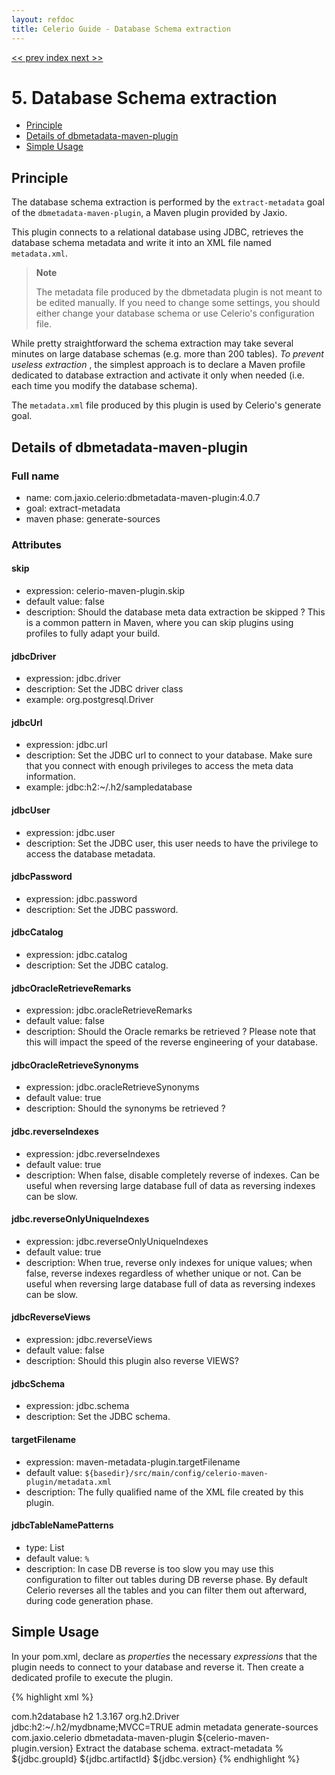 ```yaml
---
layout: refdoc
title: Celerio Guide - Database Schema extraction
---
```

[ << prev ](bootstrap.html) [ index ](index.html) [ next >> ](generation.html)

# 5. Database Schema extraction

* [Principle](#principle)
* [Details of dbmetadata-maven-plugin](#details-of-dbmetadata-maven-plugin)
* [Simple Usage](#simple-usage)

## Principle

The database schema extraction is performed by the `extract-metadata` goal of the `dbmetadata-maven-plugin`,
a Maven plugin provided by Jaxio.

This plugin connects to a relational database using JDBC, retrieves the database schema metadata and write it
into an XML file named `metadata.xml`.

> **Note**
>
> The metadata file produced by the dbmetadata plugin is not meant to be edited
> manually. If you need to change some settings, you should either
> change your database schema or use Celerio's configuration file.

While pretty straightforward the schema extraction may take several minutes on large database schemas
(e.g. more than 200 tables). *To prevent useless extraction* , the simplest approach is to declare a Maven profile
dedicated to database extraction and activate it only when needed (i.e. each time you modify the database schema).

The `metadata.xml` file produced by this plugin is used by Celerio's generate goal.

## Details of dbmetadata-maven-plugin

### Full name

* name: com.jaxio.celerio:dbmetadata-maven-plugin:4.0.7
* goal: extract-metadata
* maven phase: generate-sources

### Attributes

#### skip
* expression: celerio-maven-plugin.skip
* default value: false
* description: Should the database meta data extraction be skipped ? 
This is a common pattern in Maven, where you can skip plugins using profiles to fully adapt your build.

#### jdbcDriver
* expression: jdbc.driver
* description: Set the JDBC driver class
* example: org.postgresql.Driver

#### jdbcUrl
* expression: jdbc.url
* description: Set the JDBC url to connect to your database. Make sure that you connect with enough privileges to access the meta data information.
* example: jdbc:h2:~/.h2/sampledatabase

#### jdbcUser
* expression: jdbc.user
* description: Set the JDBC user, this user needs to have the privilege to access the database metadata.

#### jdbcPassword 
* expression: jdbc.password
* description: Set the JDBC password.

#### jdbcCatalog
* expression: jdbc.catalog
* description: Set the JDBC catalog.

#### jdbcOracleRetrieveRemarks 
* expression: jdbc.oracleRetrieveRemarks
* default value: false
* description: Should the Oracle remarks be retrieved ? Please note that this will impact the speed of the reverse engineering of your database.

#### jdbcOracleRetrieveSynonyms 
* expression: jdbc.oracleRetrieveSynonyms
* default value: true
* description: Should the synonyms be retrieved ?

#### jdbc.reverseIndexes
* expression: jdbc.reverseIndexes
* default value: true
* description: When false, disable completely reverse of indexes. Can be useful when reversing large database full of data as reversing indexes can be slow.

#### jdbc.reverseOnlyUniqueIndexes
* expression: jdbc.reverseOnlyUniqueIndexes
* default value: true
* description: When true, reverse only indexes for unique values; when false, reverse indexes regardless of whether unique or not. Can be useful when reversing large database full of data as reversing indexes can be slow.

#### jdbcReverseViews
* expression: jdbc.reverseViews 
* default value: false
* description: Should this plugin also reverse VIEWS?

#### jdbcSchema 
* expression: jdbc.schema
* description: Set the JDBC schema.

#### targetFilename 
* expression: maven-metadata-plugin.targetFilename 
* default value: `${basedir}/src/main/config/celerio-maven-plugin/metadata.xml`
* description: The fully qualified name of the XML file created by this plugin.

#### jdbcTableNamePatterns
* type: List
* default value: `%`
* description: In case DB reverse is too slow you may use this configuration to filter out tables during DB reverse phase. By default Celerio reverses all the tables and you can filter them out afterward, during code generation phase. 

## Simple Usage

In your pom.xml, declare as *properties* the necessary *expressions* that the plugin needs to connect to your database and reverse it.
Then create a dedicated profile to execute the plugin.

{% highlight xml %}

<properties>
  <jdbc.groupId>com.h2database</jdbc.groupId>
  <jdbc.artifactId>h2</jdbc.artifactId>
  <jdbc.version>1.3.167</jdbc.version>
  <jdbc.driver>org.h2.Driver</jdbc.driver>
  <jdbc.url>jdbc:h2:~/.h2/mydbname;MVCC=TRUE</jdbc.url>
  <jdbc.user>admin</jdbc.user>
  <jdbc.password></jdbc.password>
</properties>

<!-- skip -->
	
<profile>
  <!-- ~~~~~~~~~~~~~~~~~~~~~~~~~~~~~ -->
  <!-- Extract the database metadata -->
  <!-- ~~~~~~~~~~~~~~~~~~~~~~~~~~~~~ -->
  <id>metadata</id>
  <build>
    <defaultGoal>generate-sources</defaultGoal>
    <plugins>
      <plugin>
        <groupId>com.jaxio.celerio</groupId>
        <artifactId>dbmetadata-maven-plugin</artifactId>
        <version>${celerio-maven-plugin.version}</version>
        <executions>
          <execution>
            <id>Extract the database schema.</id>
            <goals>
              <goal>extract-metadata</goal>
          	</goals>
            <configuration>
              <jdbcTableNamePatterns><!-- pre-filtering, configurable since 4.0.7, optional, will be % by default -->
                <param>%</param> <!-- "%" means match any substring of 0 or more characters, and "_" means match any one character -->
              </jdbcTableNamePatterns>
            </configuration>						
          </executions>
          <dependencies>
            <dependency>
              <groupId>${jdbc.groupId}</groupId>
              <artifactId>${jdbc.artifactId}</artifactId>
              <version>${jdbc.version}</version>
            </dependency>
        </dependencies>
      </plugin>
    </plugins>
  </build>
</profile>
{% endhighlight %}
		